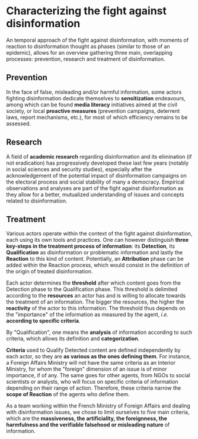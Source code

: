 
# Characterizing the fight against disinformation

An temporal approach of the fight against disinformation, with moments of reaction to disinformation thought as phases (similar to those of an epidemic), allows for an overview gathering three main, overlapping processes: prevention, research and treatment of disinformation.

## Prevention

In the face of false, misleading and/or harmful information, some actors fighting disinformation dedicate themselves to **sensitization** endeavours, among which can be found **media literacy** initiatives aimed at the civil society, or local **proactive measures** (prevention campaigns, deterrent laws, report mechanisms, etc.), for most of which efficiency remains to be assessed.

## Research

A field of **academic research** regarding disinformation and its elimination (if not eradication) has progressively developed these last few years (notably in social sciences and security studies), especially after the acknowledgement of the potential impact of disinformation campaigns on the electoral process and social stability of many a democracy. Empirical observations and analyses are part of the fight against disinformation as they allow for a better, mutualized understanding of issues and concepts related to disinformation.

## Treatment

Various actors operate within the context of the fight against disinformation, each using its own tools and practices. One can however distinguish **three key-steps in the treatment process of information**: its **Detection**, its **Qualification** as disinformation or problematic information and lastly the **Reaction** to this kind of content. 
Potentially, an **Attribution** phase can be added within the Reaction process, which would consist in the definition of the origin of treated disinformation.

Each actor determines the **threshold** after which content goes from the Detection phase to the Qualification phase. This threshold is delimited according to the **resources** an actor has and is willing to allocate towards the treatment of an information. The bigger the resources, the higher the **reactivity** of the actor to this information.  The threshold thus depends on the "importance" of the information as measured by the agent, _i.e._ **according to specific criteria**.

By "Qualification", one means the **analysis** of information according to such criteria, which allows its definition and **categorization**. 

**Criteria** used to Qualify Detected content are defined independently by each actor, so they are **as various as the ones defining them**. For instance, a Foreign Affairs Ministry will not have the same criteria as an Interior Ministry, for whom the "foreign" dimension of an issue is of minor importance, if of any. The same goes for other agents, from NGOs to social scientists or analysts, who will  focus on specific criteria of information depending on their range of action. Therefore, these criteria narrow the **scope of Reaction** of the agents who define them.

As a team working within the French Ministry of Foreign Affairs and dealing with disinformation issues, we chose to limit ourselves to five main criteria, which are the **massiveness, the artificiality, the foreignness, the harmfulness and the verifiable falsehood or misleading nature** of information.
